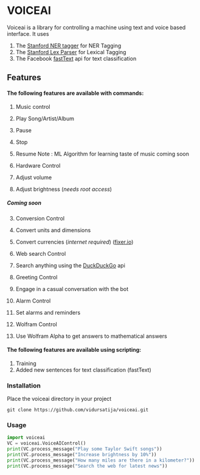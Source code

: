 # VOICEAI
Voiceai is a library for controlling a machine using text and voice based interface. It uses

1. The [Stanford NER tagger](http://nlp.stanford.edu/software/CRF-NER.shtml) for NER Tagging
2. The [Stanford Lex Parser](http://nlp.stanford.edu/software/lex-parser.shtml) for Lexical Tagging
3. The Facebook [fastText](https://github.com/facebookresearch/fastText) api for text classification

## Features 
#### The following features are available with commands: 

1. Music control
  1. Play Song/Artist/Album
  2. Pause
  3. Stop
  4. Resume
Note : ML Algorithm for learning taste of music coming soon
  
2. Hardware Control
  1. Adjust volume
  2. Adjust brightness (*needs root access*)

##### Coming soon  
3. Conversion Control
  1. Convert units and dimensions
  2. Convert currencies (*internet required*) ([fixer.io](http://api.fixer.io/))
  
4. Web search Control
  1. Search anything using the [DuckDuckGo](https://duckduckgo.com) api

5. Greeting Control
  1. Engage in a casual conversation with the bot

6. Alarm Control
  1. Set alarms and reminders

7. Wolfram Control
  1. Use Wolfram Alpha to get answers to mathematical answers

#### The following features are available using scripting:
1. Training
  1. Added new sentences for text classification (fastText)

### Installation
Place the voiceai directory in your project

```
git clone https://github.com/vidursatija/voiceai.git
```

### Usage

```python
import voiceai
VC = voiceai.VoiceAIControl()
print(VC.process_message("Play some Taylor Swift songs"))
print(VC.process_message("Increase brightness by 10%"))
print(VC.process_message("How many miles are there in a kilometer?"))
print(VC.process_message("Search the web for latest news"))
```
